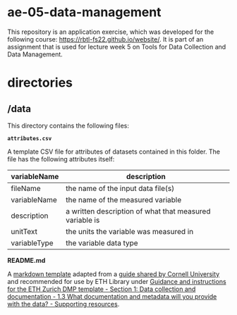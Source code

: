 # ae-05-data-management

This repository is an application exercise, which was developed for the following course: https://rbtl-fs22.github.io/website/. It is part of an assignment that is used for lecture week 5 on Tools for Data Collection and Data Management.

# directories

## /data

This directory contains the following files:

**`attributes.csv`**  

A template CSV file for attributes of datasets contained in this folder. The file has the following attributes itself: 

| variableName | description                                             |
|--------------|---------------------------------------------------------|
| fileName     | the name of the input data file(s)                      |
| variableName | the name of the measured variable                       |
| description  | a written description of what that measured variable is |
| unitText     | the units the variable was measured in                  |
| variableType | the variable data type                                  |

**README.md**

A [markdown template](https://cornell.app.box.com/v/ReadmeTemplate) adapted from a [guide shared by Cornell University](https://data.research.cornell.edu/content/readme) and recommended for use by ETH Library under [Guidance and instructions for the ETH Zurich DMP template - Section 1: Data collection and documentation - 1.3 What documentation and metadata will you provide with the data? - Supporting resources](https://documentation.library.ethz.ch/display/DD/Data+Management+Plan+Instructions+for+ETH+Zurich+Researchers). 



